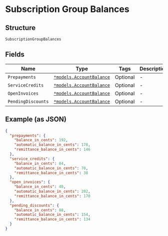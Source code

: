 
# Subscription Group Balances

## Structure

`SubscriptionGroupBalances`

## Fields

| Name | Type | Tags | Description |
|  --- | --- | --- | --- |
| `Prepayments` | [`*models.AccountBalance`](../../doc/models/account-balance.md) | Optional | - |
| `ServiceCredits` | [`*models.AccountBalance`](../../doc/models/account-balance.md) | Optional | - |
| `OpenInvoices` | [`*models.AccountBalance`](../../doc/models/account-balance.md) | Optional | - |
| `PendingDiscounts` | [`*models.AccountBalance`](../../doc/models/account-balance.md) | Optional | - |

## Example (as JSON)

```json
{
  "prepayments": {
    "balance_in_cents": 192,
    "automatic_balance_in_cents": 178,
    "remittance_balance_in_cents": 146
  },
  "service_credits": {
    "balance_in_cents": 84,
    "automatic_balance_in_cents": 70,
    "remittance_balance_in_cents": 38
  },
  "open_invoices": {
    "balance_in_cents": 40,
    "automatic_balance_in_cents": 202,
    "remittance_balance_in_cents": 170
  },
  "pending_discounts": {
    "balance_in_cents": 88,
    "automatic_balance_in_cents": 154,
    "remittance_balance_in_cents": 134
  }
}
```

